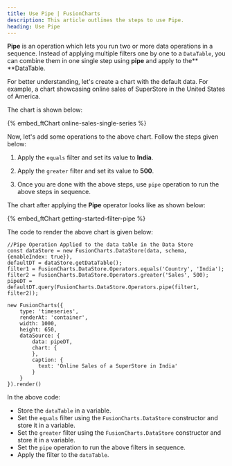```yaml
---
title: Use Pipe | FusionCharts
description: This article outlines the steps to use Pipe.
heading: Use Pipe
---
```


**Pipe** is an operation which lets you run two or more data operations in a sequence. Instead of applying multiple filters one by one to a `DataTable`, you can combine them in one single step using **pipe** and apply to the** **DataTable. 

For better understanding, let's create a chart with the default data. For example, a chart showcasing online sales of SuperStore in the United States of America.

The chart is shown below:

{% embed_ftChart online-sales-single-series %}

Now, let's add some operations to the above chart. Follow the steps given below:

1. Apply the `equals` filter and set its value to **India**.

2. Apply the `greater` filter and set its value to **500**.

3. Once you are done with the above steps, use `pipe` operation to run the above steps in sequence.

The chart after applying the **Pipe** operator looks like as shown below:

{% embed_ftChart getting-started-filter-pipe %}

The code to render the above chart is given below:

```
//Pipe Operation Applied to the data table in the Data Store
const dataStore = new FusionCharts.DataStore(data, schema, {enableIndex: true}),
defaultDT = dataStore.getDataTable();
filter1 = FusionCharts.DataStore.Operators.equals('Country', 'India');
filter2 = FusionCharts.DataStore.Operators.greater('Sales', 500);
pipeDT = defaultDT.query(FusionCharts.DataStore.Operators.pipe(filter1, filter2));

new FusionCharts({
    type: 'timeseries',
    renderAt: 'container',
    width: 1000,
    height: 650,
    dataSource: {
        data: pipeDT,
        chart: {
        },
        caption: {
          text: 'Online Sales of a SuperStore in India'
        }
    }
}).render()  
```

In the above code:

* Store the `dataTable` in a variable.
* Set the `equals` filter using the `FusionCharts.DataStore` constructor and store it in a variable.
* Set the `greater` filter using the `FusionCharts.DataStore` constructor and store it in a variable.
* Set the `pipe` operation to run the above filters in sequence.
* Apply the filter to the `dataTable`.